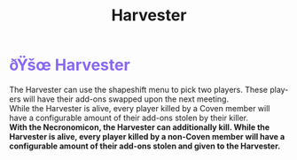 ﻿---
lang: en-US
title: Harvester
prev: VoodooMaster
next: Medusa
---
# <font color="#8a68f5">ðŸšœ <b>Harvester</b></font> <Badge text="Trickery" type="tip" vertical="middle"/>

The Harvester can use the shapeshift menu to pick two players. These players will have their add-ons swapped upon the next meeting.<br>
While the Harvester is alive, every player killed by a Coven member will have a configurable amount of their add-ons stolen by their killer.<br>
<b>With the Necronomicon, the Harvester can additionally kill. While the Harvester is alive, every player killed by a non-Coven member will have a configurable amount of their add-ons stolen and given to the Harvester.</b>